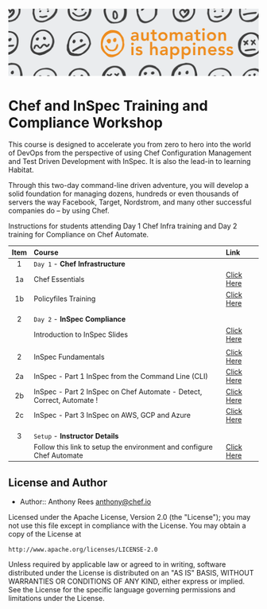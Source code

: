 ![Chef Header](/images/Header.png)
# Chef and InSpec Training and Compliance Workshop

This course is designed to accelerate you from zero to hero into the world of DevOps from the perspective of using Chef Configuration Management and Test Driven Development with InSpec.  It is also the lead-in to learning Habitat.

Through this two-day command-line driven adventure, you will develop a solid foundation for managing dozens, hundreds or even thousands of servers the way Facebook, Target, Nordstrom, and many other successful companies do – by using Chef.

Instructions for students attending Day 1 Chef Infra training and Day 2 training for Compliance on Chef Automate.

| Item | Course  | Link  |
| :---: |:-------------| :-----|
| 1  | `Day 1` - **Chef Infrastructure** |  |
| 1a | Chef Essentials | [Click Here](https://github.com/anthonygrees/compliance-workshop/blob/master/chef.md) |
| 1b | Policyfiles Training | [Click Here](https://github.com/anthonygrees/policyfiles_training) |
|   |   |   |
|   |   |   |
| 2  | `Day 2` - **InSpec Compliance** |  |
|   | Introduction to InSpec Slides | [Click Here](https://github.com/anthonygrees/compliance-workshop/blob/master/slides/Introduction_to_InSpec_Training.pdf) |
|   |   |   |
| 2   | InSpec Fundamentals |  [Click Here](https://github.com/anthonygrees/compliance-workshop/blob/master/inspec_fundamentals.md) |
| 2a  | InSpec - Part 1 InSpec from the Command Line (CLI)|  [Click Here](https://github.com/anthonygrees/compliance-workshop/blob/master/inspec_part1.md) |
| 2b  | InSpec - Part 2 InSpec on Chef Automate - Detect, Correct, Automate ! |  [Click Here](https://github.com/anthonygrees/compliance-workshop/blob/master/inspec_part2.md) |
| 2c | InSpec - Part 3 InSpec on AWS, GCP and Azure | [Click Here](https://github.com/chef-cft/inspec-remote-scanning) |
|   |   |   |
|   |   |   |
| 3  | `Setup` - **Instructor Details** | |
|   | Follow this link to setup the environment and configure Chef Automate | [Click Here](https://github.com/anthonygrees/compliance-workshop/blob/master/setup.md) |




## License and Author

* Author:: Anthony Rees <anthony@chef.io>

Licensed under the Apache License, Version 2.0 (the "License");
you may not use this file except in compliance with the License.
You may obtain a copy of the License at

    http://www.apache.org/licenses/LICENSE-2.0

Unless required by applicable law or agreed to in writing, software
distributed under the License is distributed on an "AS IS" BASIS,
WITHOUT WARRANTIES OR CONDITIONS OF ANY KIND, either express or implied.
See the License for the specific language governing permissions and
limitations under the License.
